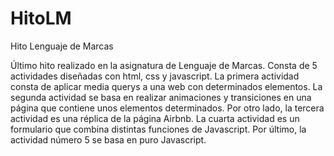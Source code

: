 # HitoLM
Hito Lenguaje de Marcas

Último hito realizado en la asignatura de Lenguaje de Marcas. Consta de 5 actividades diseñadas con html, css y javascript. La primera actividad consta de aplicar media querys a una web con determinados elementos. La segunda actividad se basa en realizar animaciones y transiciones en una página que contiene unos elementos determinados. Por otro lado, la tercera actividad es una réplica de la página Airbnb. La cuarta actividad es un formulario que combina distintas funciones de Javascript. Por último, la actividad número 5 se basa en puro Javascript. 
